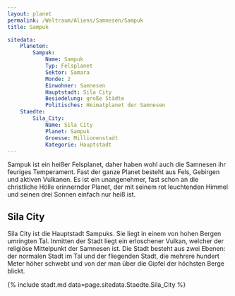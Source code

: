 ```yaml
---
layout: planet
permalink: /Weltraum/Aliens/Samnesen/Sampuk
title: Sampuk

sitedata:
    Planeten:
        Sampuk:
            Name: Sampuk
            Typ: Felsplanet
            Sektor: Samara
            Monde: 2
            Einwohner: Samnesen
            Hauptstadt: Sila City
            Besiedelung: große Städte
            Politisches: Heimatplanet der Samnesen
    Staedte:
        Sila_City:
            Name: Sila City
            Planet: Sampuk
            Groesse: Millionenstadt
            Kategorie: Hauptstadt
---
```




Sampuk ist ein heißer Felsplanet, daher haben wohl auch die Samnesen ihr feuriges Temperament. Fast der ganze Planet besteht aus Fels, Gebirgen und aktiven Vulkanen. Es ist ein unangenehmer, fast schon an die christliche Hölle erinnernder Planet, der mit seinem rot leuchtenden Himmel und seinen drei Sonnen einfach nur heiß ist.

## Sila City

Sila City ist die Hauptstadt Sampuks. Sie liegt in einem von hohen Bergen umringten Tal. Inmitten der Stadt liegt ein erloschener Vulkan, welcher der religiöse Mittelpunkt der Samnesen ist. Die Stadt besteht aus zwei Ebenen: der normalen Stadt im Tal und der fliegenden Stadt, die mehrere hundert Meter höher schwebt und von der man über die Gipfel der höchsten Berge blickt.

{% include stadt.md data=page.sitedata.Staedte.Sila_City %}

